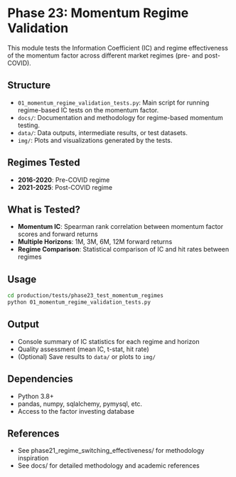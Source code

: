 # Phase 23: Momentum Regime Validation

This module tests the Information Coefficient (IC) and regime effectiveness of the momentum factor across different market regimes (pre- and post-COVID).

## Structure

- `01_momentum_regime_validation_tests.py`: Main script for running regime-based IC tests on the momentum factor.
- `docs/`: Documentation and methodology for regime-based momentum testing.
- `data/`: Data outputs, intermediate results, or test datasets.
- `img/`: Plots and visualizations generated by the tests.

## Regimes Tested

- **2016-2020**: Pre-COVID regime
- **2021-2025**: Post-COVID regime

## What is Tested?

- **Momentum IC**: Spearman rank correlation between momentum factor scores and forward returns
- **Multiple Horizons**: 1M, 3M, 6M, 12M forward returns
- **Regime Comparison**: Statistical comparison of IC and hit rates between regimes

## Usage

```bash
cd production/tests/phase23_test_momentum_regimes
python 01_momentum_regime_validation_tests.py
```

## Output

- Console summary of IC statistics for each regime and horizon
- Quality assessment (mean IC, t-stat, hit rate)
- (Optional) Save results to `data/` or plots to `img/`

## Dependencies

- Python 3.8+
- pandas, numpy, sqlalchemy, pymysql, etc.
- Access to the factor investing database

## References

- See phase21_regime_switching_effectiveness/ for methodology inspiration
- See docs/ for detailed methodology and academic references